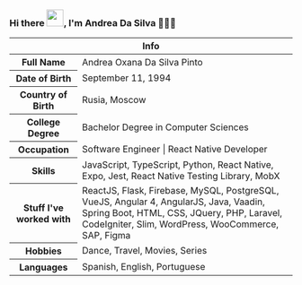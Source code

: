 ### Hi there <img src="https://raw.githubusercontent.com/MartinHeinz/MartinHeinz/master/wave.gif" width="30px">, I'm Andrea Da Silva 👩🏽‍💻

<table>
<thead>
<tr>
<th colspan="2">Info</th>
</tr>
</thead>
<tbody>
<tr><th scope='row'>Full Name</th><td>Andrea Oxana Da Silva Pinto</td></tr>
<tr><th scope='row'>Date of Birth</th><td><time datetime="1994-09-11">September 11, 1994</time></td></tr>
<tr><th scope='row'>Country of Birth</th><td>Rusia, Moscow</td></tr>
<tr><th scope='row'>College Degree</th><td>Bachelor Degree in Computer Sciences</td></tr>
<tr><th scope='row'>Occupation</th><td>Software Engineer | React Native Developer</td></tr>
<tr><th scope='row'>Skills</th><td>JavaScript, TypeScript, Python, React Native, Expo, Jest, React Native Testing Library, MobX</td></tr>
<tr><th scope='row'>Stuff I've worked with</th><td>ReactJS, Flask, Firebase, MySQL, PostgreSQL, VueJS, Angular 4, AngularJS, Java, Vaadin, Spring Boot, HTML, CSS, JQuery, PHP, Laravel, CodeIgniter, Slim, WordPress, WooCommerce, SAP, Figma</td></tr>
<tr><th scope='row'>Hobbies</th><td>Dance, Travel, Movies, Series</td></tr>
<tr><th scope='row'>Languages</th><td>Spanish, English, Portuguese</td></tr>
</tbody>
</table>
<!--
**andreaintech/andreaintech** is a ✨ _special_ ✨ repository because its `README.md` (this file) appears on your GitHub profile.

Here are some ideas to get you started:

- 🔭 I’m currently working on ...
- 🌱 I’m currently learning ...
- 👯 I’m looking to collaborate on ...
- 🤔 I’m looking for help with ...
- 💬 Ask me about ...
- 📫 How to reach me: ...
- 😄 Pronouns: ...
- ⚡ Fun fact: ...
-->
